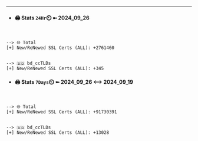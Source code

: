 

---
- #### 🖨️ **Stats** `24Hr`⏲️ ➼ 2024_09_26
```console


--> 🌐 Total
[+] New/ReNewed SSL Certs (ALL): +2761460


--> 🇧🇩 bd_ccTLDs
[+] New/ReNewed SSL Certs (ALL): +345

```

- #### 🖨️ **Stats** `7Days`⏲️ ➼ 2024_09_26 <--> 2024_09_19
```console


--> 🌐 Total
[+] New/ReNewed SSL Certs (ALL): +91730391


--> 🇧🇩 bd_ccTLDs
[+] New/ReNewed SSL Certs (ALL): +13028

```

